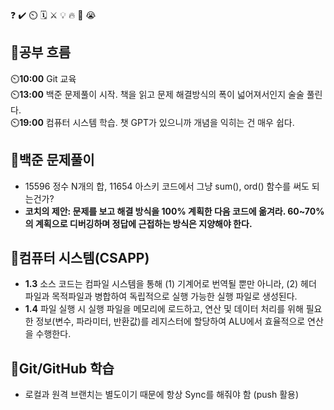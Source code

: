 ❓ ✔️ ⏲️ 🗓️ ⚔️ 💡 🔥 🎵 😭

## 🧠공부 흐름
⏲️**10:00** Git 교육  
⏲️**13:00** 백준 문제풀이 시작. 책을 읽고 문제 해결방식의 폭이 넓어져서인지 술술 풀린다.  
⏲️**19:00** 컴퓨터 시스템 학습. 챗 GPT가 있으니까 개념을 익히는 건 매우 쉽다.   

## 🔢백준 문제풀이
- 15596 정수 N개의 합, 11654 아스키 코드에서 그냥 sum(), ord() 함수를 써도 되는건가?
- **코치의 제안: 문제를 보고 해결 방식을 100% 계획한 다음 코드에 옮겨라. 60~70%의 계획으로 디버깅하며 정답에 근접하는 방식은 지양해야 한다.**

## 📓컴퓨터 시스템(CSAPP)
- **1.3** 소스 코드는 컴파일 시스템을 통해 (1) 기계어로 번역될 뿐만 아니라, (2) 헤더 파일과 목적파일과 병합하여 독립적으로 실행 가능한 실행 파일로 생성된다.
- **1.4** 파일 실행 시 실행 파일을 메모리에 로드하고, 연산 및 데이터 처리를 위해 필요한 정보(변수, 파라미터, 반환값)를 레지스터에 할당하여 ALU에서 효율적으로 연산을 수행한다.

## 💾Git/GitHub 학습
- 로컬과 원격 브랜치는 별도이기 때문에 항상 Sync를 해줘야 함 (push 활용)

